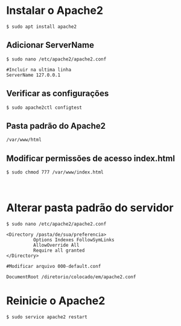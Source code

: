 # Instalar o Apache2
    $ sudo apt install apache2

## Adicionar ServerName
    $ sudo nano /etc/apache2/apache2.conf
    
    #Incluir na ultima linha
    ServerName 127.0.0.1

## Verificar as configurações 
    $ sudo apache2ctl configtest

## Pasta padrão do Apache2
    /var/www/html

## Modificar permissões de acesso **index.html**
    $ sudo chmod 777 /var/www/index.html

&nbsp;

# Alterar pasta padrão do servidor
    $ sudo nano /etc/apache2/apache2.conf

    <Directory /pasta/de/sua/preferencia>
              Options Indexes FollowSymLinks
              AllowOverride All
              Require all granted
    </Directory>

    #Modificar arquivo 000-default.conf

    DocumentRoot /diretorio/colocado/em/apache2.conf

# Reinicie o Apache2
    $ sudo service apache2 restart